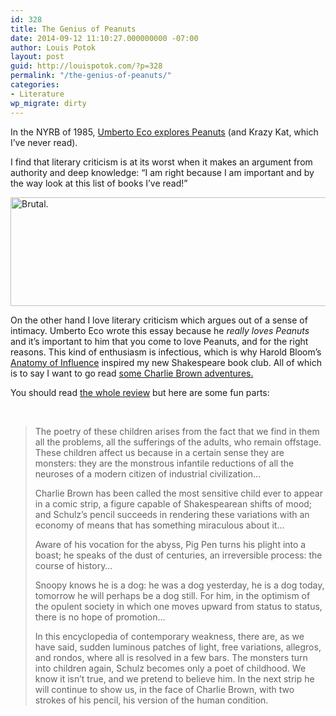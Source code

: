 ```yaml
---
id: 328
title: The Genius of Peanuts
date: 2014-09-12 11:10:27.000000000 -07:00
author: Louis Potok
layout: post
guid: http://louispotok.com/?p=328
permalink: "/the-genius-of-peanuts/"
categories:
- Literature
wp_migrate: dirty
---
```

In the NYRB of 1985, [Umberto Eco explores Peanuts](http://www.nybooks.com/articles/archives/1985/jun/13/on-krazy-kat-and-peanuts/) (and Krazy Kat, which I&#8217;ve never read).

I find that literary criticism is at its worst when it makes an argument from authority and deep knowledge: &#8220;I am right because I am important and by the way look at this list of books I&#8217;ve read!&#8221;

[<img loading="lazy" class="alignnone" src="http://i.huffpost.com/gen/1384091/thumbs/o-SPIKE-570.jpg?1" alt="Brutal." width="570" height="174" />](http://i.huffpost.com/gen/1384091/thumbs/o-SPIKE-570.jpg?1)

On the other hand I love literary criticism which argues out of a sense of intimacy. Umberto Eco wrote this essay because he _really loves Peanuts_ and it&#8217;s important to him that you come to love Peanuts, and for the right reasons. This kind of enthusiasm is infectious, which is why Harold Bloom&#8217;s [Anatomy of Influence](http://www.amazon.com/gp/product/0300181442/ref=as_li_tl?ie=UTF8&camp=1789&creative=390957&creativeASIN=0300181442&linkCode=as2&tag=capilactio-20&linkId=FODGCQQNAKHGQMQ7) inspired my new Shakespeare book club. All of which is to say I want to go read [some Charlie Brown adventures.](http://www.amazon.com/gp/product/1560978686/ref=as_li_tl?ie=UTF8&camp=1789&creative=390957&creativeASIN=1560978686&linkCode=as2&tag=capilactio-20&linkId=YFMKOLRSJL4H3Z5Z)

You should read [the whole review](http://www.nybooks.com/articles/archives/1985/jun/13/on-krazy-kat-and-peanuts/) but here are some fun parts:

&nbsp;

> The poetry of these children arises from the fact that we find in them all the problems, all the sufferings of the adults, who remain offstage. These children affect us because in a certain sense they are monsters: they are the monstrous infantile reductions of all the neuroses of a modern citizen of industrial civilization&#8230;
> 
> Charlie Brown has been called the most sensitive child ever to appear in a comic strip, a figure capable of Shakespearean shifts of mood; and Schulz’s pencil succeeds in rendering these variations with an economy of means that has something miraculous about it&#8230;
> 
> Aware of his vocation for the abyss, Pig Pen turns his plight into a boast; he speaks of the dust of centuries, an irreversible process: the course of history&#8230;
> 
> Snoopy knows he is a dog: he was a dog yesterday, he is a dog today, tomorrow he will perhaps be a dog still. For him, in the optimism of the opulent society in which one moves upward from status to status, there is no hope of promotion&#8230;
> 
> In this encyclopedia of contemporary weakness, there are, as we have said, sudden luminous patches of light, free variations, allegros, and rondos, where all is resolved in a few bars. The monsters turn into children again, Schulz becomes only a poet of childhood. We know it isn’t true, and we pretend to believe him. In the next strip he will continue to show us, in the face of Charlie Brown, with two strokes of his pencil, his version of the human condition.